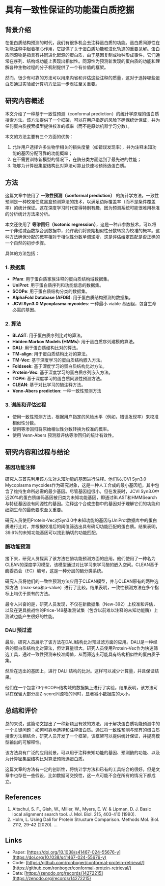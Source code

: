 # 具有一致性保证的功能蛋白质挖掘

## 背景介绍

在蛋白质结构预测的时代，我们有很多机会去注释蛋白质的功能。蛋白质同源性在功能注释中起着核心作用，它提供了关于蛋白质功能和进化轨迹的重要见解。蛋白质同源物是指具有共同进化起源的蛋白质，由于基因复制或物种形成事件，它们通常在序列、结构或功能上表现出相似性。同源性为预测新发现的蛋白质的功能和理解各种生物过程的分子机制提供了一个有价值的框架。

然而，很少有可靠的方法可以用来内省和评估这些注释的质量，这对于选择哪些蛋白质通过实验或计算机方法进一步表征至关重要。

## 研究内容概述

本文介绍了一种基于一致性预测（conformal prediction）的统计学原理的蛋白质搜索方法。该方法提供了一个框架，可以在用户指定的风险下确保统计保证，并为任何蛋白质搜索模型提供校准的概率（而不是原始机器学习分数）。

本文的方法主要有三个方面的优势：

1.  允许用户选择许多生物学相关的损失度量（如错误发现率），并为注释未知功能的基因分配可靠的功能概率；
2.  在不需要训练新模型的情况下，在酶分类方面达到了最先进的性能；
3.  能够为计算密集型结构比对算法可靠且快速地预筛选蛋白质。

## 方法

这篇文章中使用了 **一致性预测（conformal prediction）** 的统计学方法。一致性预测是一种校准任意黑盒预测算法的技术，以满足边际覆盖率（而不是条件覆盖率）的统计保证。这在深度学习时代变得特别有趣，因为预测系统可能很难用标准的分析统计方法来分析。

本文还使用了 **等渗回归（Isotonic regression）**，这是一种非参数技术，可以将一个非递减函数拟合到数据中，允许我们将原始相似性分数转换为校准的概率。这种方法确保分配的概率相对于相似性分数单调递增，这是评估给定匹配是否正确的一个自然的初步步骤。

具体的方法包括：

### 1. 数据集

*   **Pfam**: 用于蛋白质家族注释的蛋白质结构域数据集。
*   **UniProt**: 用于蛋白质序列和功能信息的数据集。
*   **SCOPe**: 用于蛋白质结构分类的数据集。
*   **AlphaFold Database (AFDB)**: 用于蛋白质结构预测的数据集。
*  **JCVI Syn3.0 Mycoplasma mycoides**: 一种最小 viable 基因组，包含生命必需的基因。

### 2. 算法

*   **BLAST**: 用于蛋白质序列比对的算法。
*   **Hidden Markov Models (HMMs)**: 用于蛋白质序列建模的算法。
*   **DALI**: 用于蛋白质结构比对的算法。
*   **TM-align**: 用于蛋白质结构比对的算法。
*   **TM-Vec**: 基于深度学习的蛋白质结构嵌入方法。
*   **Foldseek**: 基于深度学习的蛋白质结构比对方法。
*   **Protein-Vec**: 基于深度学习的蛋白质序列嵌入方法。
*   **TOPH**: 基于深度学习的蛋白质同源性预测方法。
*   **CLEAN**: 基于对比学习的酶注释方法。
*    **Venn-Abers prediction**: 一种一致性预测方法

### 3. 训练和评估过程

*   使用一致性预测方法，根据用户指定的风险水平（例如，错误发现率）来校准相似性分数。
*   使用等渗回归将原始相似性分数转换为校准的概率。
*   使用 Venn-Abers 预测器评估等渗回归的统计有效性。

## 研究内容和过程与结论

### 基因功能注释

研究人员首先利用该方法对未知功能的基因进行注释。他们以JCVI Syn3.0 Mycoplasma mycoides作为研究对象，这是一种人工合成的最小基因组，其中包含了维持生命所必需的最少基因。尽管基因组很小，但在发表时，JCVI Syn3.0中近20%的蛋白质编码基因被归类为未知功能基因，即通过BLAST和HMMSearch与特征基因没有同源性的基因。注释这个合成生物中的基因对于理解它们的功能和细胞生命的最低要求至关重要。

研究人员使用Protein-Vec对Syn3.0中未知功能的基因与UniProt数据库中的蛋白质进行比对，并根据校准后的阈值筛选出具有确切功能匹配的蛋白质。结果表明，39.6%的未知功能基因可以找到确切的功能匹配。

### 酶功能预测

接下来，研究人员探索了该方法在酶功能预测方面的应用。他们使用了一种名为CLEAN的深度学习模型，该模型通过对比学习来学习酶的嵌入空间。CLEAN基于酶委员会（EC）编号，这是一种分层的酶分类系统。

研究人员将他们的一致性预测方法应用于CLEAN模型，并与CLEAN原有的两种选择方法（max-sep和p-value）进行了比较。结果表明，一致性预测方法在多个指标上均优于原有的方法。

最令人兴奋的是，研究人员发现，不仅在新数据集（New-392）上校准和评估，以及在更具挑战性的Price-149基准测试集（包含以前难以注释的未知功能酶）上测试也能产生很好的性能。

### DALI预过滤

最后，研究人员展示了该方法在DALI结构比对预过滤方面的应用。DALI是一种经典的蛋白质结构比对算法，但计算量很大。研究人员使用Protein-Vec作为快速筛选工具，通过一致性预测来校准阈值，从而筛选出可能具有结构相似性的蛋白质子集。

然后在选出的基因上，进行 DALI 结构的比对。这样可以减少计算量，并且保证结果。

他们在一个包含73个SCOPe结构域的数据集上进行了实验，结果表明，该方法可以在保留大部分高Z-score同源物的同时，显著减小数据库的大小。

## 总结和评价

总的来说，这篇论文提出了一种新颖且有效的方法，用于解决蛋白质功能预测中的一个关键问题：如何可靠地选择和注释蛋白质。通过将一致性预测与现有的蛋白质搜索方法相结合，研究人员开发了一个框架，该框架可以提供统计保证，并提高模型输出的可解释性。

该方法具有广泛的应用前景，可以用于注释未知功能的基因、预测酶的功能、以及为计算密集型结构比对算法预筛选蛋白质。

这篇文章的方法有一定的创新性，将统计学方法和已有的工具结合的很好。但是文章中也存在一些假设，比如数据可交换性，这一点可能不会在所有的情况下都成立。

## References

1.  Altschul, S. F., Gish, W., Miller, W., Myers, E. W. & Lipman, D. J. Basic local alignment search tool. J. Mol. Biol. 215, 403-410 (1990).
2.  Holm, L. Using Dali for Protein Structure Comparison. Methods Mol. Biol. 2112, 29-42 (2020).
...

## Links

- Paper: [https://doi.org/10.1038/s41467-024-55676-y](https://doi.org/10.1038/s41467-024-55676-y)
- Code: [https://github.com/ronboger/conformal-protein-retrieval/](https://github.com/ronboger/conformal-protein-retrieval/)
- Data: [https://zenodo.org/records/14272215](https://zenodo.org/records/14272215)
